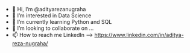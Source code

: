 - 👋 Hi, I’m @adityarezanugraha
- 👀 I’m interested in Data Science
- 🌱 I’m currently learning Python and SQL
- 💞️ I’m looking to collaborate on ...
- 📫 How to reach me LinkedIn --> https://www.linkedin.com/in/aditya-reza-nugraha/

<!---
adityarezanugraha/adityarezanugraha is a ✨ special ✨ repository because its `README.md` (this file) appears on your GitHub profile.
You can click the Preview link to take a look at your changes.
--->
